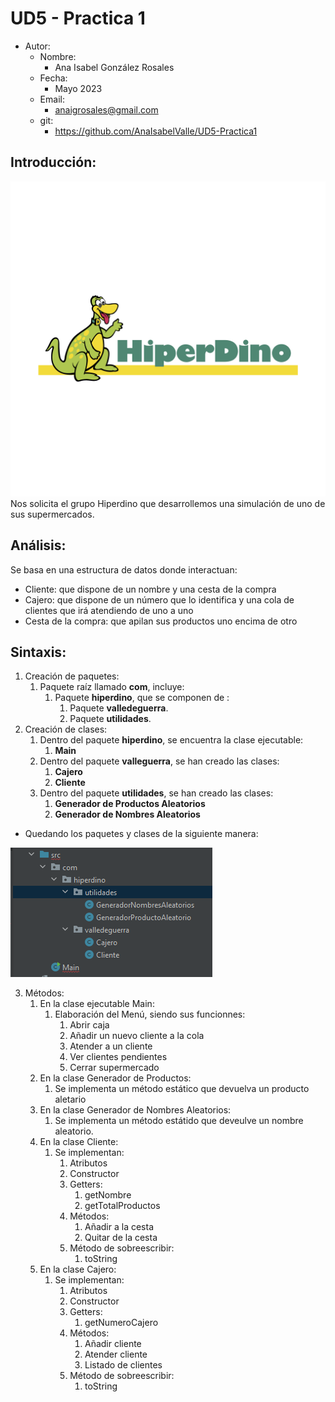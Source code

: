 
# UD5 - Practica 1
- Autor:
  - Nombre:
    - Ana Isabel González Rosales
  - Fecha:
    - Mayo 2023
  - Email:
    - anaigrosales@gmail.com
  - git:
    - <https://github.com/AnaIsabelValle/UD5-Practica1>
    
## Introducción:
![img.png](img.png)
Nos solicita el grupo Hiperdino que desarrollemos una simulación de uno de sus supermercados.
## Análisis:
Se basa en una estructura de datos donde interactuan:
- Cliente: que dispone de un nombre y una cesta de la compra
- Cajero: que dispone de un número que lo identifica y una cola de clientes que irá atendiendo de uno a uno
- Cesta de la compra: que apilan sus productos uno encima de otro

## Sintaxis:
1. Creación de paquetes:
   1. Paquete raíz llamado **com**, incluye:
      1. Paquete **hiperdino**, que se componen de :
         1. Paquete **valledeguerra**.
         2. Paquete **utilidades**.
2. Creación de clases:
   1. Dentro del paquete **hiperdino**, se encuentra la clase ejecutable:
      1. **Main**
   2. Dentro del paquete **valleguerra**, se han creado las clases:
         1. **Cajero**
         2. **Cliente**
   3. Dentro del paquete **utilidades**, se han creado las clases:
      1. **Generador de Productos Aleatorios**
      2. **Generador de Nombres Aleatorios**
- Quedando los paquetes y clases de la siguiente manera:

![img_1.png](img_1.png)

3. Métodos:
   1. En la clase ejecutable Main:
      1. Elaboración del Menú, siendo sus funcionnes:
         1. Abrir caja
         2. Añadir un nuevo cliente a la cola
         3. Atender a un cliente
         4. Ver clientes pendientes
         5. Cerrar supermercado
   2. En la clase Generador de Productos:
      1. Se implementa un método estático que devuelva un producto aletario
   3. En la clase Generador de Nombres Aleatorios:
      1. Se implementa un método estátido que deveulve un nombre aleatorio.
   4. En la clase Cliente:
      1. Se implementan:
         1. Atributos
         2. Constructor
         3. Getters:
            1. getNombre
            2. getTotalProductos
         4. Métodos:
            1. Añadir a la cesta
            2. Quitar de la cesta
         5. Método de sobreescribir:
            1. toString
   5. En la clase Cajero:
      1. Se implementan:
         1. Atributos
         2. Constructor
         3. Getters:
            1. getNumeroCajero
         4. Métodos:
            1. Añadir cliente
            2. Atender cliente
            3. Listado de clientes
         5. Método de sobreescribir:
            1. toString



